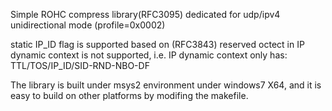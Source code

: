 
Simple ROHC compress library(RFC3095) dedicated for udp/ipv4 unidirectional mode (profile=0x0002) 

static IP_ID flag is supported  based on (RFC3843)
reserved octect in IP dynamic context is not supported, i.e. IP dynamic context only has: TTL/TOS/IP_ID/SID-RND-NBO-DF

The library is built under msys2 environment under windows7 X64, and it is easy to build on other platforms by modifing the makefile.

